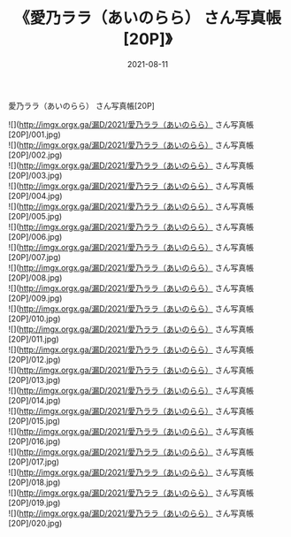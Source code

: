 ﻿---
layout: post
title:  《愛乃ララ（あいのらら） さん写真帳[20P]》
date:   2021-08-11
img: http://imgx.orgx.ga/漏D/2021/愛乃ララ（あいのらら） さん写真帳[20P]/000.jpg
categories: [美女, 清纯, 唯美]
---

愛乃ララ（あいのらら） さん写真帳[20P]

  ![](http://imgx.orgx.ga/漏D/2021/愛乃ララ（あいのらら） さん写真帳[20P]/001.jpg) <br> ![](http://imgx.orgx.ga/漏D/2021/愛乃ララ（あいのらら） さん写真帳[20P]/002.jpg) <br> ![](http://imgx.orgx.ga/漏D/2021/愛乃ララ（あいのらら） さん写真帳[20P]/003.jpg) <br> ![](http://imgx.orgx.ga/漏D/2021/愛乃ララ（あいのらら） さん写真帳[20P]/004.jpg) <br> ![](http://imgx.orgx.ga/漏D/2021/愛乃ララ（あいのらら） さん写真帳[20P]/005.jpg) <br> ![](http://imgx.orgx.ga/漏D/2021/愛乃ララ（あいのらら） さん写真帳[20P]/006.jpg) <br> ![](http://imgx.orgx.ga/漏D/2021/愛乃ララ（あいのらら） さん写真帳[20P]/007.jpg) <br> ![](http://imgx.orgx.ga/漏D/2021/愛乃ララ（あいのらら） さん写真帳[20P]/008.jpg) <br> ![](http://imgx.orgx.ga/漏D/2021/愛乃ララ（あいのらら） さん写真帳[20P]/009.jpg) <br> ![](http://imgx.orgx.ga/漏D/2021/愛乃ララ（あいのらら） さん写真帳[20P]/010.jpg) <br> ![](http://imgx.orgx.ga/漏D/2021/愛乃ララ（あいのらら） さん写真帳[20P]/011.jpg) <br> ![](http://imgx.orgx.ga/漏D/2021/愛乃ララ（あいのらら） さん写真帳[20P]/012.jpg) <br> ![](http://imgx.orgx.ga/漏D/2021/愛乃ララ（あいのらら） さん写真帳[20P]/013.jpg) <br> ![](http://imgx.orgx.ga/漏D/2021/愛乃ララ（あいのらら） さん写真帳[20P]/014.jpg) <br> ![](http://imgx.orgx.ga/漏D/2021/愛乃ララ（あいのらら） さん写真帳[20P]/015.jpg) <br> ![](http://imgx.orgx.ga/漏D/2021/愛乃ララ（あいのらら） さん写真帳[20P]/016.jpg) <br> ![](http://imgx.orgx.ga/漏D/2021/愛乃ララ（あいのらら） さん写真帳[20P]/017.jpg) <br> ![](http://imgx.orgx.ga/漏D/2021/愛乃ララ（あいのらら） さん写真帳[20P]/018.jpg) <br> ![](http://imgx.orgx.ga/漏D/2021/愛乃ララ（あいのらら） さん写真帳[20P]/019.jpg) <br> ![](http://imgx.orgx.ga/漏D/2021/愛乃ララ（あいのらら） さん写真帳[20P]/020.jpg) <br>
